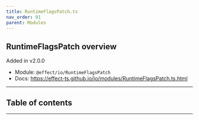 ```yaml
---
title: RuntimeFlagsPatch.ts
nav_order: 91
parent: Modules
---
```


## RuntimeFlagsPatch overview

Added in v2.0.0

- Module: `@effect/io/RuntimeFlagsPatch`
- Docs: https://effect-ts.github.io/io/modules/RuntimeFlagsPatch.ts.html

---

<h2 class="text-delta">Table of contents</h2>

---
